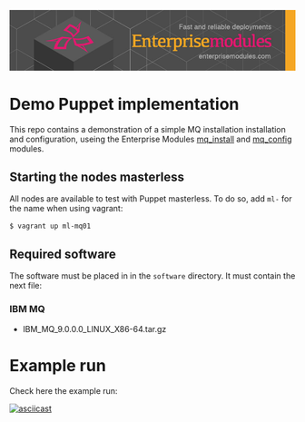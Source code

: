 [![Enterprise Modules](https://raw.githubusercontent.com/enterprisemodules/public_images/master/banner1.jpg)](https://www.enterprisemodules.com)
# Demo Puppet implementation

This repo contains a demonstration of a simple MQ installation installation and configuration, useing the Enterprise Modules [mq_install](https://www.enterprisemodules.com/shop/products/ibm-mq-install) and [mq_config](https://www.enterprisemodules.com/shop/products/ibm-mq-config) modules.

## Starting the nodes masterless

All nodes are available to test with Puppet masterless. To do so, add `ml-` for the name when using vagrant:

```
$ vagrant up ml-mq01
```

## Required software

The software must be placed in in the `software` directory. It must contain the next file:

### IBM MQ
- IBM_MQ_9.0.0.0_LINUX_X86-64.tar.gz

# Example run

Check here the example run:

[![asciicast](https://asciinema.org/a/122623.png)](https://asciinema.org/a/122623)
